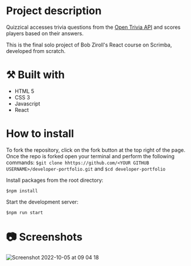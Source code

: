 # Project description

Quizzical accesses trivia questions from the <a href="https://opentdb.com/api_config.php">Open Trivia API</a> and scores players based on their answers.

This is the final solo project of Bob Ziroll's React course on Scrimba, developed from scratch.

# ⚒️ Built with

<ul>
  <li>HTML 5</li>
  <li>CSS 3</li>
  <li>Javascript</li>
  <li>React</li>
</ul>

# How to install

To fork the repository, click on the fork button at the top right of the page. Once the repo is forked open your terminal and perform the following commands: 
```$git clone hhttps://github.com/<YOUR GITHUB USERNAME>/developer-portfolio.git``` and
```$cd developer-portfolio```

Install packages from the root directory:

```$npm install```

Start the development server:

```$npm run start```

# 📷 Screenshots

![Screenshot 2022-10-05 at 09 04 18](https://user-images.githubusercontent.com/91851828/194067166-831f6218-e57e-4803-966e-ddb443cfae26.png)

